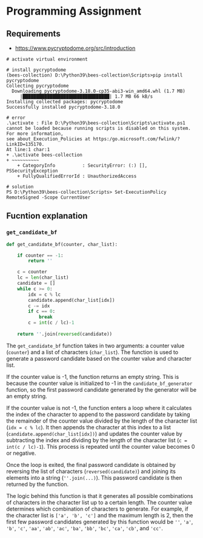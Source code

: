 # Programming Assignment

## Requirements

* https://www.pycryptodome.org/src/introduction

```shell
# activate virtual environment

# install pycryptodome
(bees-collection) D:\Python39\bees-collection\Scripts>pip install pycryptodome
Collecting pycryptodome
  Downloading pycryptodome-3.18.0-cp35-abi3-win_amd64.whl (1.7 MB)
     |████████████████████████████████| 1.7 MB 66 kB/s
Installing collected packages: pycryptodome
Successfully installed pycryptodome-3.18.0
```

```shell
# error
.\activate : File D:\Python39\bees-collection\Scripts\activate.ps1 cannot be loaded because running scripts is disabled on this system. For more information, 
see about_Execution_Policies at https:/go.microsoft.com/fwlink/?LinkID=135170.
At line:1 char:1
+ .\activate bees-collection
+ ~~~~~~~~~~
    + CategoryInfo          : SecurityError: (:) [], PSSecurityException
    + FullyQualifiedErrorId : UnauthorizedAccess

# solution
PS D:\Python39\bees-collection\Scripts> Set-ExecutionPolicy RemoteSigned -Scope CurrentUser
```

## Fucntion explanation

### `get_candidate_bf`

```python
def get_candidate_bf(counter, char_list):

    if counter == -1:
        return ''

    c = counter
    lc = len(char_list)
    candidate = []
    while c >= 0:
        idx = c % lc
        candidate.append(char_list[idx])
        c -= idx
        if c == 0:
            break
        c = int(c / lc)-1
    
    return ''.join(reversed(candidate)) 
```     


The `get_candidate_bf` function takes in two arguments: a counter value (`counter`) and a list of characters (`char_list`). The function is used to generate a password candidate based on the counter value and character list.

If the counter value is -1, the function returns an empty string. This is because the counter value is initialized to -1 in the `candidate_bf_generator` function, so the first password candidate generated by the generator will be an empty string.

If the counter value is not -1, the function enters a loop where it calculates the index of the character to append to the password candidate by taking the remainder of the counter value divided by the length of the character list (`idx = c % lc`). It then appends the character at this index to a list (`candidate.append(char_list[idx])`) and updates the counter value by subtracting the index and dividing by the length of the character list (`c = int(c / lc)-1`). This process is repeated until the counter value becomes 0 or negative.

Once the loop is exited, the final password candidate is obtained by reversing the list of characters (`reversed(candidate)`) and joining its elements into a string (`''.join(...)`). This password candidate is then returned by the function.

The logic behind this function is that it generates all possible combinations of characters in the character list up to a certain length. The counter value determines which combination of characters to generate. For example, if the character list is `['a', 'b', 'c']` and the maximum length is 2, then the first few password candidates generated by this function would be `''`, `'a'`, `'b'`, `'c'`, `'aa'`, `'ab'`, `'ac'`, `'ba'`, `'bb'`, `'bc'`, `'ca'`, `'cb'`, and `'cc'`.
